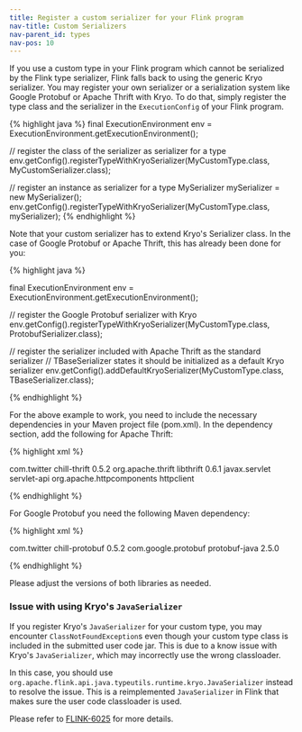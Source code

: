 ```yaml
---
title: Register a custom serializer for your Flink program
nav-title: Custom Serializers
nav-parent_id: types
nav-pos: 10
---
```

<!--
Licensed to the Apache Software Foundation (ASF) under one
or more contributor license agreements.  See the NOTICE file
distributed with this work for additional information
regarding copyright ownership.  The ASF licenses this file
to you under the Apache License, Version 2.0 (the
"License"); you may not use this file except in compliance
with the License.  You may obtain a copy of the License at

  http://www.apache.org/licenses/LICENSE-2.0

Unless required by applicable law or agreed to in writing,
software distributed under the License is distributed on an
"AS IS" BASIS, WITHOUT WARRANTIES OR CONDITIONS OF ANY
KIND, either express or implied.  See the License for the
specific language governing permissions and limitations
under the License.
-->

If you use a custom type in your Flink program which cannot be serialized by the
Flink type serializer, Flink falls back to using the generic Kryo
serializer. You may register your own serializer or a serialization system like
Google Protobuf or Apache Thrift with Kryo. To do that, simply register the type
class and the serializer in the `ExecutionConfig` of your Flink program.


{% highlight java %}
final ExecutionEnvironment env = ExecutionEnvironment.getExecutionEnvironment();

// register the class of the serializer as serializer for a type
env.getConfig().registerTypeWithKryoSerializer(MyCustomType.class, MyCustomSerializer.class);

// register an instance as serializer for a type
MySerializer mySerializer = new MySerializer();
env.getConfig().registerTypeWithKryoSerializer(MyCustomType.class, mySerializer);
{% endhighlight %}

Note that your custom serializer has to extend Kryo's Serializer class. In the
case of Google Protobuf or Apache Thrift, this has already been done for
you:

{% highlight java %}

final ExecutionEnvironment env = ExecutionEnvironment.getExecutionEnvironment();

// register the Google Protobuf serializer with Kryo
env.getConfig().registerTypeWithKryoSerializer(MyCustomType.class, ProtobufSerializer.class);

// register the serializer included with Apache Thrift as the standard serializer
// TBaseSerializer states it should be initialized as a default Kryo serializer
env.getConfig().addDefaultKryoSerializer(MyCustomType.class, TBaseSerializer.class);

{% endhighlight %}

For the above example to work, you need to include the necessary dependencies in
your Maven project file (pom.xml). In the dependency section, add the following
for Apache Thrift:

{% highlight xml %}

<dependency>
	<groupId>com.twitter</groupId>
	<artifactId>chill-thrift</artifactId>
	<version>0.5.2</version>
</dependency>
<!-- libthrift is required by chill-thrift -->
<dependency>
	<groupId>org.apache.thrift</groupId>
	<artifactId>libthrift</artifactId>
	<version>0.6.1</version>
	<exclusions>
		<exclusion>
			<groupId>javax.servlet</groupId>
			<artifactId>servlet-api</artifactId>
		</exclusion>
		<exclusion>
			<groupId>org.apache.httpcomponents</groupId>
			<artifactId>httpclient</artifactId>
		</exclusion>
	</exclusions>
</dependency>

{% endhighlight %}

For Google Protobuf you need the following Maven dependency:

{% highlight xml %}

<dependency>
	<groupId>com.twitter</groupId>
	<artifactId>chill-protobuf</artifactId>
	<version>0.5.2</version>
</dependency>
<!-- We need protobuf for chill-protobuf -->
<dependency>
	<groupId>com.google.protobuf</groupId>
	<artifactId>protobuf-java</artifactId>
	<version>2.5.0</version>
</dependency>

{% endhighlight %}


Please adjust the versions of both libraries as needed.

### Issue with using Kryo's `JavaSerializer` 

If you register Kryo's `JavaSerializer` for your custom type, you may
encounter `ClassNotFoundException`s even though your custom type class is
included in the submitted user code jar. This is due to a know issue with
Kryo's `JavaSerializer`, which may incorrectly use the wrong classloader.

In this case, you should use `org.apache.flink.api.java.typeutils.runtime.kryo.JavaSerializer`
instead to resolve the issue. This is a reimplemented `JavaSerializer` in Flink
that makes sure the user code classloader is used.

Please refer to [FLINK-6025](https://issues.apache.org/jira/browse/FLINK-6025)
for more details.
